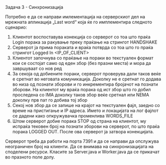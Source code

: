 Задача 3 - Синхронизација

Потребно е да се направи имлементација на серверскиот дел на мрежната апликација „Last word“ која ќе го имплементира следното сценарио:

1) Клиентот воспоставува конекција со серверот со тоа што праќа Login порака за ракување преку праќање на стрингот HANDSHAKE
2) Серверот ја прима пораката и враќа потврда со тоа што го праќа стрингот Logged In <IP_OF_CLIENT>
3) Клиентот започнува со праќање на пораки во текстуален формат кои се состојат само од еден збор (без празни места) и мора да завршуваат со нов ред
4) За секоја од добиените пораки, серверот проверува дали таков веќе е сретнат во неговата комуникација. Доколку не е сретнат го додава во низа од познати зборови и го инкрементира бројачот на познати зборови. На клиентот му враќа порака од ист збор што го добил проследена со IMA доколку таков збор веќе сретнал или NEMA доколку прв пат го добива тој збор
5) Секој нов збор да се запише на крајот на текстуален фајл, заедно со време на пристигање и IP адреса. Името и локацијата на лог фајлот се дадени како опкружувачка променлива WORDS_FILE
6) Штом серверот добие порака STOP од страна на клиентот, му испраќа тековен број на познати зборови на серверот, по што праќа порака LOGGED OUT. После ова серверот ја затвора конекцијата.

Серверот треба да работи на порта 7391 и да се направи да опслужува неограничен број на клиенти. Да се внимава на синхронизацијата на споделени ресурси. Класите за Server.java и Worker.java да се прикачат во празното поле долу.